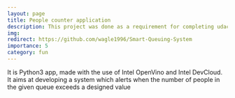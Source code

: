 ```yaml
---
layout: page
title: People counter application 
description: This project was done as a requirement for completing udacity nano degree course
img: 
redirect: https://github.com/wagle1996/Smart-Queuing-System
importance: 5
category: fun
---
```


It is Python3 app, made with the use of Intel OpenVino and Intel DevCloud. It aims at developing a system which alerts when the number of people in the given queue exceeds a designed value